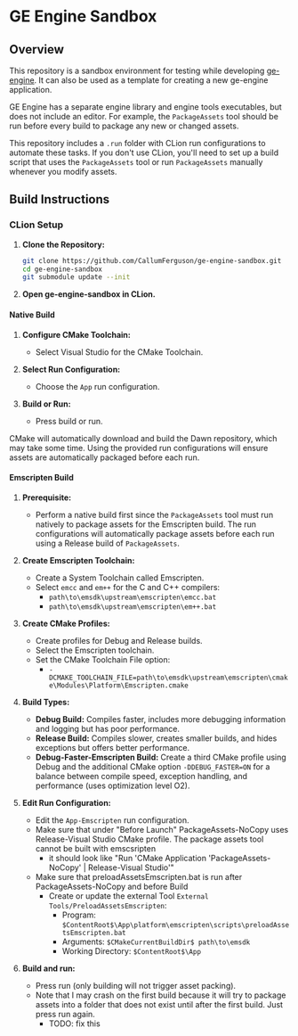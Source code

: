 # GE Engine Sandbox

## Overview

This repository is a sandbox environment for testing while developing [ge-engine](https://github.com/CallumFerguson/ge-engine). It can also be used as a template for creating a new ge-engine application.

GE Engine has a separate engine library and engine tools executables, but does not include an editor. For
example, the `PackageAssets` tool should be run before every build to package any new or changed assets.

This repository includes a `.run` folder with CLion run configurations to automate these tasks. If you don't use CLion,
you'll need to set up a build script that uses the `PackageAssets` tool or run `PackageAssets` manually whenever you
modify assets.

## Build Instructions

### CLion Setup

1. **Clone the Repository:**

   ```sh
   git clone https://github.com/CallumFerguson/ge-engine-sandbox.git
   cd ge-engine-sandbox
   git submodule update --init
   ```

2. **Open ge-engine-sandbox in CLion.**

#### Native Build

1. **Configure CMake Toolchain:**
    - Select Visual Studio for the CMake Toolchain.

2. **Select Run Configuration:**
    - Choose the `App` run configuration.

3. **Build or Run:**
    - Press build or run.

CMake will automatically download and build the Dawn repository, which may take some time. Using the provided run
configurations will ensure assets are automatically packaged before each run.

#### Emscripten Build

1. **Prerequisite:**
    - Perform a native build first since the `PackageAssets` tool must run natively to package assets for the Emscripten
      build. The run configurations will automatically package assets before each run using a Release build
      of `PackageAssets`.

2. **Create Emscripten Toolchain:**
    - Create a System Toolchain called Emscripten.
    - Select `emcc` and `em++` for the C and C++ compilers:
        - `path\to\emsdk\upstream\emscripten\emcc.bat`
        - `path\to\emsdk\upstream\emscripten\em++.bat`

3. **Create CMake Profiles:**
    - Create profiles for Debug and Release builds.
    - Select the Emscripten toolchain.
    - Set the CMake Toolchain File option:
        - `-DCMAKE_TOOLCHAIN_FILE=path\to\emsdk\upstream\emscripten\cmake\Modules\Platform\Emscripten.cmake`

4. **Build Types:**
    - **Debug Build:** Compiles faster, includes more debugging information and logging but has poor performance.
    - **Release Build:** Compiles slower, creates smaller builds, and hides exceptions but offers better performance.
    - **Debug-Faster-Emscripten Build:** Create a third CMake profile using Debug and the additional CMake
      option `-DDEBUG_FASTER=ON` for a balance between compile speed, exception handling, and performance (uses
      optimization level O2).

5. **Edit Run Configuration:**
    - Edit the `App-Emscripten` run configuration.
    - Make sure that under "Before Launch" PackageAssets-NoCopy uses Release-Visual Studio CMake profile. The package assets tool cannot be built with emscsripten
      - it should look like "Run 'CMake Application 'PackageAssets-NoCopy' | Release-Visual Studio'"
    - Make sure that preloadAssetsEmscripten.bat is run after PackageAssets-NoCopy and before Build
      - Create or update the external Tool `External Tools/PreloadAssetsEmscripten`:
          - Program: `$ContentRoot$\App\platform\emscripten\scripts\preloadAssetsEmscripten.bat`
          - Arguments: `$CMakeCurrentBuildDir$ path\to\emsdk`
          - Working Directory: `$ContentRoot$\App`

6. **Build and run:**
    - Press run (only building will not trigger asset packing).
    - Note that I may crash on the first build because it will try to package assets into a folder that does not exist until after the first build. Just press run again.
      - TODO: fix this
